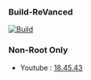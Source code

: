 ### Build-ReVanced

[![Build](https://github.com/Sohil876/build-revanced/actions/workflows/build.yaml/badge.svg?branch=main&event=push)](https://github.com/Sohil876/build-revanced/actions)

### Non-Root Only

-   Youtube : [18.45.43](https://www.apkmirror.com/apk/google-inc/youtube/youtube-18-45-43-release/)
